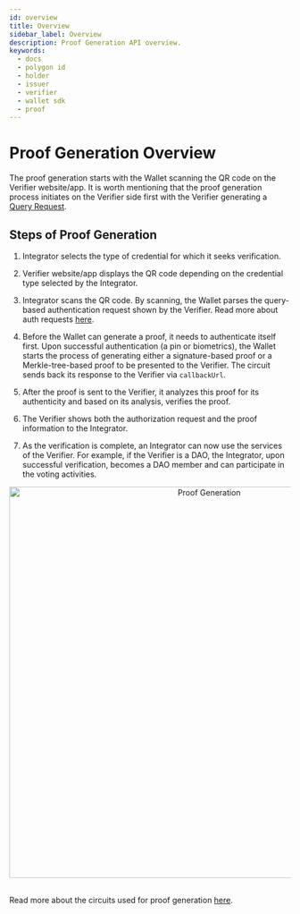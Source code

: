 ```yaml
---
id: overview
title: Overview
sidebar_label: Overview
description: Proof Generation API overview.
keywords:
  - docs
  - polygon id
  - holder
  - issuer
  - verifier
  - wallet sdk
  - proof
---
```


# Proof Generation Overview

The proof generation starts with the Wallet scanning the QR code on the Verifier website/app. It is worth mentioning that the proof generation process initiates on the Verifier side first with the Verifier generating a [Query Request](/docs/verifier/verification-library/request-api-guide.md#query-based-request).

## Steps of Proof Generation

1. Integrator selects the type of credential for which it seeks verification.

2. Verifier website/app displays the QR code depending on the credential type selected by the Integrator.

3. Integrator scans the QR code. By scanning, the Wallet parses the query-based authentication request shown by the Verifier. Read more about auth requests [here](/docs/wallet/wallet-sdk/polygonid-sdk/iden3comm/auth-requests.md#type-of-authorization-requests).

4. Before the Wallet can generate a proof, it needs to authenticate itself first. Upon successful authentication (a pin or biometrics), the Wallet starts the process of generating either a signature-based proof or a Merkle-tree-based proof to be presented to the Verifier. The circuit sends back its response to the Verifier via `callbackUrl`.

5. After the proof is sent to the Verifier, it analyzes this proof for its authenticity and based on its analysis, verifies the proof.

6. The Verifier shows both the authorization request and the proof information to the Integrator.

7. As the verification is complete, an Integrator can now use the services of the Verifier. For example, if the Verifier is a DAO, the Integrator, upon successful verification, becomes a DAO member and can participate in the voting activities.

<div align="center">
<img src={useBaseUrl("img/proof-generation.png")} alt="Proof Generation" align="center" width="700"/>
</div>
<br/>

Read more about the circuits used for proof generation [here](https://docs.iden3.io/protocol/main-circuits/).
